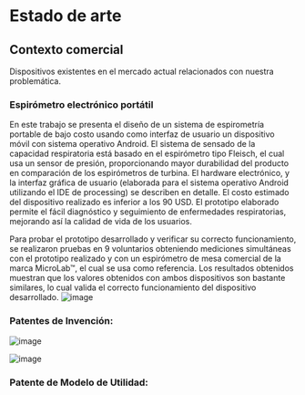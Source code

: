 # Estado de arte
## Contexto comercial
Dispositivos existentes en el mercado actual relacionados con nuestra problemática.
### Espirómetro electrónico portátil
En  este  trabajo  se  presenta  el  diseño  de  un sistema  de  espirometría  portable  de  bajo  costo  usando  como interfaz de usuario un dispositivo móvil con sistema operativo Android. El sistema de sensado de la capacidad respiratoria está basado en el espirómetro tipo Fleisch, el cual usa un sensor de presión,  proporcionando  mayor durabilidad  del  producto  en comparación  de  los  espirómetros  de  turbina.  El  hardware electrónico,  y la  interfaz  gráfica de  usuario (elaborada  para el sistema operativo Android utilizando el IDE de processing) se describen en detalle. El costo   estimado del dispositivo realizado  es  inferior  a  los  90 USD. El  prototipo elaborado permite  el  fácil  diagnóstico  y  seguimiento  de  enfermedades respiratorias, mejorando así la calidad de vida de los usuarios. 

Para  probar  el  prototipo  desarrollado  y  verificar  su  correcto funcionamiento,   se   realizaron   pruebas   en   9   voluntarios obteniendo mediciones simultáneas con el prototipo realizado y con un espirómetro de mesa comercial de la marca MicroLab™, el  cual  se  usa  como  referencia. Los resultados obtenidos muestran que los valores obtenidos con ambos dispositivos son bastante similares, lo cual valida el correcto funcionamiento del dispositivo desarrollado. 
![image](https://github.com/)

### Patentes de Invención:

![image](https://github.com/user-attachments/assets/4037d0bf-5cd3-4a9e-8f50-8cf3255b2fca)

![image](https://github.com/user-attachments/assets/0c2530c2-c24c-483c-886b-344eacf40106)
### Patente de Modelo de Utilidad:
